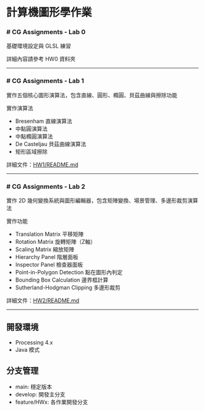 # 計算機圖形學作業

### # CG Assignments - Lab 0
基礎環境設定與 GLSL 練習

詳細內容請參考 HW0 資料夾

---

### # CG Assignments - Lab 1
實作五個核心圖形演算法，包含直線、圓形、橢圓、貝茲曲線與擦除功能

實作演算法
- Bresenham 直線演算法
- 中點圓演算法
- 中點橢圓演算法
- De Casteljau 貝茲曲線演算法
- 矩形區域擦除

詳細文件：[HW1/README.md](./HW1/README.md)

---

### # CG Assignments - Lab 2
實作 2D 幾何變換系統與圖形編輯器，包含矩陣變換、場景管理、多邊形裁剪演算法

實作功能
- Translation Matrix 平移矩陣
- Rotation Matrix 旋轉矩陣（Z軸）
- Scaling Matrix 縮放矩陣
- Hierarchy Panel 階層面板
- Inspector Panel 檢查器面板
- Point-in-Polygon Detection 點在圖形內判定
- Bounding Box Calculation 邊界框計算
- Sutherland-Hodgman Clipping 多邊形裁剪

詳細文件：[HW2/README.md](./HW2/README.md)

---

## 開發環境

- Processing 4.x
- Java 模式


## 分支管理

- main: 穩定版本
- develop: 開發主分支
- feature/HWx: 各作業開發分支
